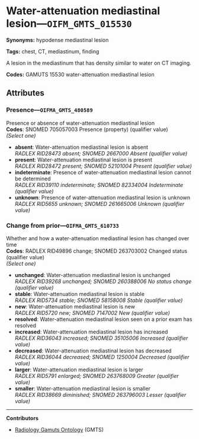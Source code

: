 # Water-attenuation mediastinal lesion—`OIFM_GMTS_015530`

**Synonyms:** hypodense mediastinal lesion

**Tags:** chest, CT, mediastinum, finding

A lesion in the mediastinum that has density similar to water on CT imaging.

**Codes:** GAMUTS 15530 water-attenuation mediastinal lesion

## Attributes

### Presence—`OIFMA_GMTS_480589`

Presence or absence of water-attenuation mediastinal lesion  
**Codes**: SNOMED 705057003 Presence (property) (qualifier value)  
*(Select one)*

- **absent**: Water-attenuation mediastinal lesion is absent  
_RADLEX RID28473 absent; SNOMED 2667000 Absent (qualifier value)_
- **present**: Water-attenuation mediastinal lesion is present  
_RADLEX RID28472 present; SNOMED 52101004 Present (qualifier value)_
- **indeterminate**: Presence of water-attenuation mediastinal lesion cannot be determined  
_RADLEX RID39110 indeterminate; SNOMED 82334004 Indeterminate (qualifier value)_
- **unknown**: Presence of water-attenuation mediastinal lesion is unknown  
_RADLEX RID5655 unknown; SNOMED 261665006 Unknown (qualifier value)_

### Change from prior—`OIFMA_GMTS_610733`

Whether and how a water-attenuation mediastinal lesion has changed over time  
**Codes**: RADLEX RID49896 change; SNOMED 263703002 Changed status (qualifier value)  
*(Select one)*

- **unchanged**: Water-attenuation mediastinal lesion is unchanged  
_RADLEX RID39268 unchanged; SNOMED 260388006 No status change (qualifier value)_
- **stable**: Water-attenuation mediastinal lesion is stable  
_RADLEX RID5734 stable; SNOMED 58158008 Stable (qualifier value)_
- **new**: Water-attenuation mediastinal lesion is new  
_RADLEX RID5720 new; SNOMED 7147002 New (qualifier value)_
- **resolved**: Water-attenuation mediastinal lesion seen on a prior exam has resolved  
- **increased**: Water-attenuation mediastinal lesion has increased  
_RADLEX RID36043 increased; SNOMED 35105006 Increased (qualifier value)_
- **decreased**: Water-attenuation mediastinal lesion has decreased  
_RADLEX RID36044 decreased; SNOMED 1250004 Decreased (qualifier value)_
- **larger**: Water-attenuation mediastinal lesion is larger  
_RADLEX RID5791 enlarged; SNOMED 263768009 Greater (qualifier value)_
- **smaller**: Water-attenuation mediastinal lesion is smaller  
_RADLEX RID38669 diminished; SNOMED 263796003 Lesser (qualifier value)_

---

**Contributors**

- [Radiology Gamuts Ontology](https://gamuts.net/) (GMTS)